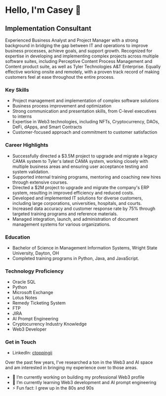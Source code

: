 # Hello, I'm Casey 👋

## Implementation Consultant

Experienced Business Analyst and Project Manager with a strong background in bridging the gap between IT and operations to improve business processes, achieve goals, and support growth. Recognized for expertise in developing and implementing complex projects across multiple software suites, including Perceptive Content Process Management and Content product suite, as well as Tyler Technologies A&T Enterprise. Equally effective working onsite and remotely, with a proven track record of making customers feel at ease throughout the entire process.

### Key Skills

- Project management and implementation of complex software solutions
- Business process improvement and optimization
- Strong communication and presentation skills, from C-level executives to interns
- Expertise in Web3 technologies, including NFTs, Cryptocurrency, DAOs, DeFi, dApps, and Smart Contracts
- Customer-focused approach and commitment to customer satisfaction

### Career Highlights

- Successfully directed a $3.5M project to upgrade and migrate a legacy CAMA system to Tyler's latest CAMA system, working closely with multiple business areas and ensuring user acceptance testing and system validation.
- Supported internal training programs, mentoring and coaching new hires through extensive courses.
- Directed a $2M project to upgrade and migrate the company's ERP system, resulting in improved efficiency and reduced costs.
- Developed and implemented IT solutions for diverse customers, including large corporations, universities, hospitals, and courts.
- Increased data accuracy and customer response rate by 75% through targeted training programs and reference materials.
- Managed integration, launch, and administration of document management systems for various organizations.

### Education

- Bachelor of Science in Management Information Systems, Wright State University, Dayton, OH
- Completed training programs in Python, Java, and JavaScript.

### Technology Proficiency

- Oracle SQL
- Python
- Microsoft Exchange
- Lotus Notes
- Remedy Ticketing System
- FTP
- JIRA
- AI Prompt Engineering
- Cryptocurrency Industry Knowledge
- Web3 Developer

### Get in Touch

- LinkedIn: [ctoppingii](https://www.linkedin.com/in/ctoppingii/)

Over the past few years, I've researched a ton in the Web3 and AI space and am interested in bringing my experience over to those areas.

- 🔭 I’m currently working on building my professional Web3 profile
- 🌱 I’m currently learning Web3 development and AI prompt engineering
- ⚡ Fun fact: I grew up in the 80s and 90s
  

